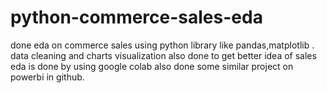 # python-commerce-sales-eda

done eda on commerce sales using python library like pandas,matplotlib . data cleaning and charts visualization also done to get better idea of sales
eda is done by using google colab
also done some similar project on powerbi in github.

